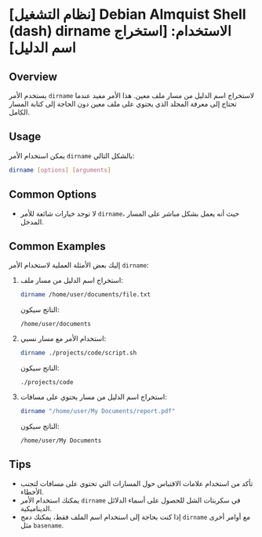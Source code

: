 # [نظام التشغيل] Debian Almquist Shell (dash) dirname الاستخدام: [استخراج اسم الدليل]

## Overview
يستخدم الأمر `dirname` لاستخراج اسم الدليل من مسار ملف معين. هذا الأمر مفيد عندما تحتاج إلى معرفة المجلد الذي يحتوي على ملف معين دون الحاجة إلى كتابة المسار الكامل.

## Usage
يمكن استخدام الأمر `dirname` بالشكل التالي:

```bash
dirname [options] [arguments]
```

## Common Options
- لا توجد خيارات شائعة للأمر `dirname`، حيث أنه يعمل بشكل مباشر على المسار المدخل.

## Common Examples
إليك بعض الأمثلة العملية لاستخدام الأمر `dirname`:

1. استخراج اسم الدليل من مسار ملف:
   ```bash
   dirname /home/user/documents/file.txt
   ```
   الناتج سيكون:
   ```
   /home/user/documents
   ```

2. استخدام الأمر مع مسار نسبي:
   ```bash
   dirname ./projects/code/script.sh
   ```
   الناتج سيكون:
   ```
   ./projects/code
   ```

3. استخراج اسم الدليل من مسار يحتوي على مسافات:
   ```bash
   dirname "/home/user/My Documents/report.pdf"
   ```
   الناتج سيكون:
   ```
   /home/user/My Documents
   ```

## Tips
- تأكد من استخدام علامات الاقتباس حول المسارات التي تحتوي على مسافات لتجنب الأخطاء.
- يمكنك استخدام الأمر `dirname` في سكربتات الشل للحصول على أسماء الدلائل الديناميكية.
- إذا كنت بحاجة إلى استخدام اسم الملف فقط، يمكنك دمج `dirname` مع أوامر أخرى مثل `basename`.